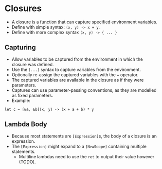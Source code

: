 # Closures
- A closure is a function that can capture specified environment variables.
- Define with simple syntax: `(x, y) -> x + y`.
- Define with more complex syntax `(x, y) -> { ... }`

## Capturing
- Allow variables to be captured from the environment in which the closure was defined.
- Use the `[...]` syntax to capture variables from the environment.
- Optionally re-assign the captured variables with the `=` operator.
- The captured variables are available in the closure as if they were parameters.
- Captures can use parameter-passing conventions, as they are modelled as fixed parameters.
- Example:
```s++
let c = [&a, &b](x, y) -> (x + a + b) * y
```

## Lambda Body
- Because most statements are `[Expression]`s, the body of a closure is an expression.
- The `[Expression]` might expand to a `[NewScope]` containing multiple statements.
  - Multiline lambdas need to use the `ret` to output their value however (TODO).
